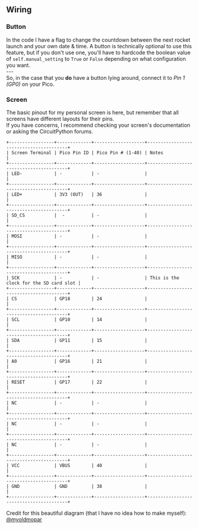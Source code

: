 ## Wiring
### Button
In the code I have a flag to change the countdown between the next rocket launch and your own date & time.
A button is technically optional to use this feature, but if you don't use one, you'll have to hardcode the boolean
value of `self.manual_setting` to `True` or `False` depending on what configuration you want.<br>---<br>
So, in the case that you **do** have a button lying around, connect it to *Pin 1 (GP0)* on your Pico.
### Screen
The basic pinout for my personal screen is here, but remember that all screens have different layouts for their pins.<br>
If you have concerns, I recommend checking your screen's documentation or asking the CircuitPython forums.
```
+-----------------+-------------+-------------------+----------------------------------------+
| Screen Terminal | Pico Pin ID | Pico Pin # (1-40) | Notes                                  |
+-----------------+-------------+-------------------+----------------------------------------+
| LED-            | -           | -                 |                                        |
+-----------------+-------------+-------------------+----------------------------------------+
| LED+            | 3V3 (OUT)   | 36                |                                        |
+-----------------+-------------+-------------------+----------------------------------------+
| SD_CS           |  -          | -                 |                                        |
+-----------------+-------------+-------------------+----------------------------------------+
| MOSI            | -           | -                 |                                        |
+-----------------+-------------+-------------------+----------------------------------------+
| MISO            | -           | -                 |                                        |
+-----------------+-------------+-------------------+----------------------------------------+
| SCK             | -           | -                 | This is the clock for the SD card slot |
+-----------------+-------------+-------------------+----------------------------------------+
| CS              | GP18        | 24                |                                        |
+-----------------+-------------+-------------------+----------------------------------------+
| SCL             | GP10        | 14                |                                        |
+-----------------+-------------+-------------------+----------------------------------------+
| SDA             | GP11        | 15                |                                        |
+-----------------+-------------+-------------------+----------------------------------------+
| A0              | GP16        | 21                |                                        |
+-----------------+-------------+-------------------+----------------------------------------+
| RESET           | GP17        | 22                |                                        |
+-----------------+-------------+-------------------+----------------------------------------+
| NC              | -           | -                 |                                        |
+-----------------+-------------+-------------------+----------------------------------------+
| NC              | -           | -                 |                                        |
+-----------------+-------------+-------------------+----------------------------------------+
| NC              | -           | -                 |                                        |
+-----------------+-------------+-------------------+----------------------------------------+
| VCC             | VBUS        | 40                |                                        |
+-----------------+-------------+-------------------+----------------------------------------+
| GND             | GND         | 38                |                                        |
+-----------------+-------------+-------------------+----------------------------------------+
```
Credit for this beautiful diagram (that I have no idea how to make myself): [@myoldmopar](https://github.com/myoldmopar)